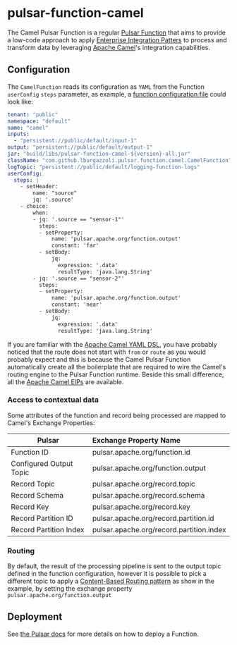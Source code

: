 # pulsar-function-camel

The Camel Pulsar Function is a regular [Pulsar Function](https://pulsar.apache.org/docs/functions-overview/) that aims to provide a low-code approach to apply [Enterprise Integration Patters](https://www.enterpriseintegrationpatterns.com/) to process and transform data by leveraging [Apache Camel](https://camel.apache.org/)'s integration capabilities.


## Configuration

The `CamelFunction` reads its configuration as `YAML` from the Function `userConfig` `steps` parameter, as example, a [function configuration file](https://pulsar.apache.org/docs/3.0.x/functions-cli/) could look like:

```yaml
tenant: "public"
namespace: "default"
name: "camel"
inputs:
  - "persistent://public/default/input-1"
output: "persistent://public/default/output-1"
jar: "build/libs/pulsar-function-camel-${version}-all.jar"
className: "com.github.lburgazzoli.pulsar.function.camel.CamelFunction"
logTopic: "persistent://public/default/logging-function-logs"
userConfig:
  steps: |
    - setHeader:
        name: "source"
        jq: '.source'
    - choice:
        when:
        - jq: '.source == "sensor-1"'
          steps:
          - setProperty:
              name: 'pulsar.apache.org/function.output'
              constant: 'far'
          - setBody:
              jq:
                expression: '.data'
                resultType: 'java.lang.String'
        - jq: '.source == "sensor-2"'
          steps:
          - setProperty:
              name: 'pulsar.apache.org/function.output'
              constant: 'near'
          - setBody:
              jq:
                expression: '.data'
                resultType: 'java.lang.String'
```

If you are familiar with the [Apache Camel YAML DSL](https://camel.apache.org/components/3.20.x/others/yaml-dsl.html), you have probably noticed that the route does not start with `from` or `route` as you would probably expect and this is because the Camel Pulsar Function automatically create all the boilerplate that are required to wire the Camel's routing engine to the Pulsar Function runtime. Beside this small difference, all the [Apache Camel EIPs](https://camel.apache.org/components/3.20.x/eips/enterprise-integration-patterns.html) are available.


### Access to contextual data

Some attributes of the function and record being processed are mapped to Camel's Exchange Properties:

| Pulsar                   | Exchange Property Name                   |
|--------------------------|:-----------------------------------------|
| Function ID              | pulsar.apache.org/function.id            |
| Configured Output Topic  | pulsar.apache.org/function.output        |
| Record Topic             | pulsar.apache.org/record.topic           |
| Record Schema            | pulsar.apache.org/record.schema          |
| Record Key               | pulsar.apache.org/record.key             |
| Record Partition ID      | pulsar.apache.org/record.partition.id    |
| Record Partition Index   | pulsar.apache.org/record.partition.index |

### Routing

By default, the result of the processing pipeline is sent to the output topic defined in the function configuration, however it is possible to pick a different topic to apply a [Content-Based Routing pattern](https://www.enterpriseintegrationpatterns.com/patterns/messaging/ContentBasedRouter.html) as show in the example, by setting the exchange property `pulsar.apache.org/function.output`

## Deployment

See [the Pulsar docs](https://pulsar.apache.org/fr/docs/functions-deploy) for more details on how to deploy a Function.


